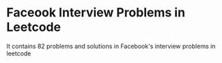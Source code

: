 # Faceook Interview Problems in Leetcode

It contains 82 problems and solutions in Facebook's interview problems in leetcode
